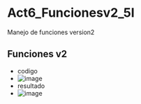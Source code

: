 # Act6_Funcionesv2_5I
Manejo de funciones version2
## Funciones v2
- codigo
- ![image](https://github.com/user-attachments/assets/fabf5d9e-303d-48a8-8707-c868ec253eb4)
- resultado
- ![image](https://github.com/user-attachments/assets/a54db27a-8c4a-4661-b389-c5728ec4ae4d)


